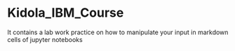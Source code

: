 # Kidola_IBM_Course
It contains a lab work practice on how to manipulate your input in markdown cells of jupyter notebooks
